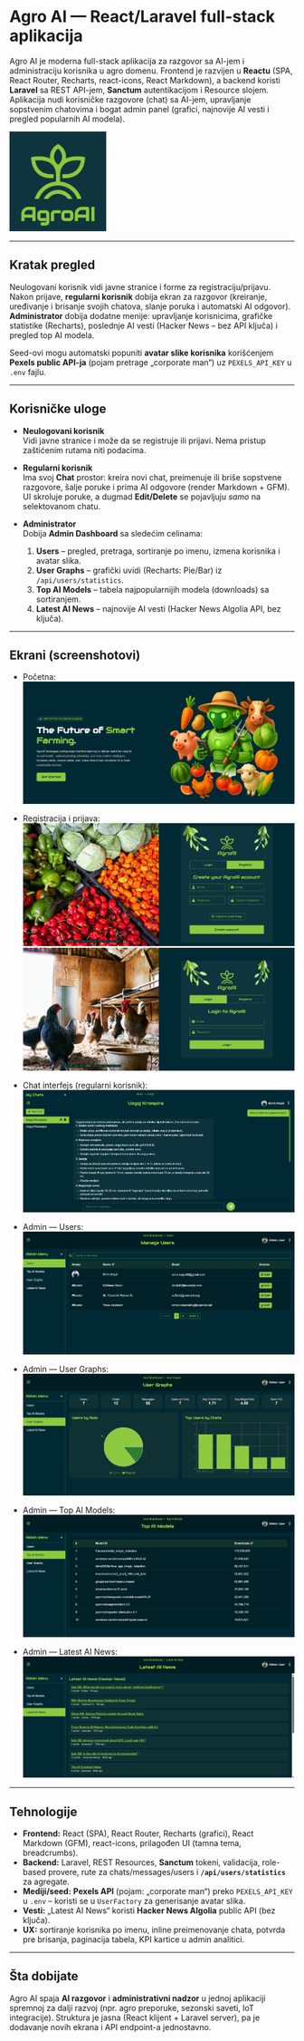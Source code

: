 # Agro AI — React/Laravel full-stack aplikacija

Agro AI je moderna full-stack aplikacija za razgovor sa AI-jem i administraciju korisnika u agro domenu. Frontend je razvijen u **Reactu** (SPA, React Router, Recharts, react-icons, React Markdown), a backend koristi **Laravel** sa REST API-jem, **Sanctum** autentikacijom i Resource slojem. Aplikacija nudi korisničke razgovore (chat) sa AI-jem, upravljanje sopstvenim chatovima i bogat admin panel (grafici, najnovije AI vesti i pregled popularnih AI modela).

![Logo](./images/Logo.png)

---

## Kratak pregled

Neulogovani korisnik vidi javne stranice i forme za registraciju/prijavu. Nakon prijave, **regularni korisnik** dobija ekran za razgovor (kreiranje, uređivanje i brisanje svojih chatova, slanje poruka i automatski AI odgovor). **Administrator** dobija dodatne menije: upravljanje korisnicima, grafičke statistike (Recharts), poslednje AI vesti (Hacker News – bez API ključa) i pregled top AI modela.

Seed-ovi mogu automatski popuniti **avatar slike korisnika** korišćenjem **Pexels public API-ja** (pojam pretrage „corporate man“) uz `PEXELS_API_KEY` u `.env` fajlu.

---

## Korisničke uloge

- **Neulogovani korisnik**  
  Vidi javne stranice i može da se registruje ili prijavi. Nema pristup zaštićenim rutama niti podacima.

- **Regularni korisnik**  
  Ima svoj **Chat** prostor: kreira novi chat, preimenuje ili briše sopstvene razgovore, šalje poruke i prima AI odgovore (render Markdown + GFM). UI skroluje poruke, a dugmad **Edit/Delete** se pojavljuju *samo* na selektovanom chatu.

- **Administrator**  
  Dobija **Admin Dashboard** sa sledećim celinama:  
  1) **Users** – pregled, pretraga, sortiranje po imenu, izmena korisnika i avatar slika.  
  2) **User Graphs** – grafički uvidi (Recharts: Pie/Bar) iz `/api/users/statistics`.  
  3) **Top AI Models** – tabela najpopularnijih modela (downloads) sa sortiranjem.  
  4) **Latest AI News** – najnovije AI vesti (Hacker News Algolia API, bez ključa).

---

## Ekrani (screenshotovi)

- Početna:  
  ![Home](./images/Home.png)

- Registracija i prijava:  
  ![Register](./images/Register.png)  
  ![Login](./images/Login.png)

- Chat interfejs (regularni korisnik):  
  ![Chats](./images/Chats.png)

- Admin — Users:  
  ![Admin Users](./images/Admin%20Users.png)

- Admin — User Graphs:  
  ![Admin User Graphs](./images/Admin%20User%20Graphs.png)

- Admin — Top AI Models:  
  ![Admin Top AI Models](./images/Admin%20Top%20AI%20Models.png)

- Admin — Latest AI News:  
  ![Admin Latest News](./images/Admin%20Latest%20News.png)

---

## Tehnologije

- **Frontend:** React (SPA), React Router, Recharts (grafici), React Markdown (GFM), react-icons, prilagođen UI (tamna tema, breadcrumbs).  
- **Backend:** Laravel, REST Resources, **Sanctum** tokeni, validacija, role-based provere, rute za chats/messages/users i **`/api/users/statistics`** za agregate.  
- **Mediji/seed:** **Pexels API** (pojam: „corporate man“) preko `PEXELS_API_KEY` u `.env` – koristi se u `UserFactory` za generisanje avatar slika.  
- **Vesti:** „Latest AI News“ koristi **Hacker News Algolia** public API (bez ključa).  
- **UX:** sortiranje korisnika po imenu, inline preimenovanje chata, potvrda pre brisanja, paginacija tabela, KPI kartice u admin analitici.

---

## Šta dobijate

Agro AI spaja **AI razgovor** i **administrativni nadzor** u jednoj aplikaciji spremnoj za dalji razvoj (npr. agro preporuke, sezonski saveti, IoT integracije). Struktura je jasna (React klijent + Laravel server), pa je dodavanje novih ekrana i API endpoint-a jednostavno.

